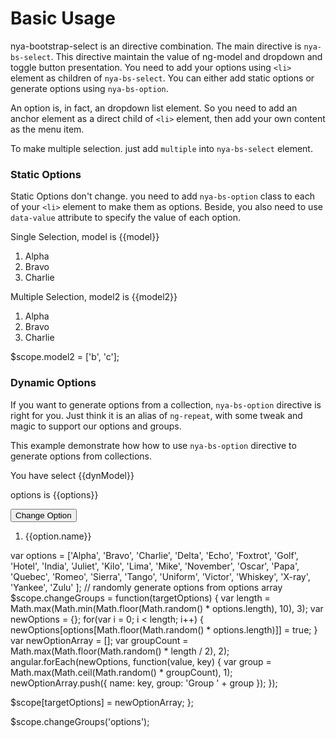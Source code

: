 # Basic Usage

nya-bootstrap-select is an directive combination. The main directive is `nya-bs-select`. This directive maintain the value of ng-model and dropdown and toggle button presentation.
You need to add your options using `<li>` element as children of `nya-bs-select`. You can either add static options or generate options using `nya-bs-option`.

An option is, in fact, an dropdown list element. So you need to add an anchor element as a direct child of `<li>` element, then add your own content as the menu item.

To make multiple selection. just add `multiple` into `nya-bs-select` element.

### Static Options

Static Options don't change. you need to add `nya-bs-option` class to each of your `<li>` element to make them as options. Beside, you also need to use `data-value` attribute to specify the value of each option.

<example>
<file name="index.html">
<p class="alert-info">Single Selection, model is <span>{{model}}</span></p>
<ol id="singleSelection" class="nya-bs-select" ng-model="model">
  <li class="nya-bs-option" data-value="a">
    <a>Alpha</a>
  </li>
  <li class="nya-bs-option" data-value="b">
    <a>Bravo</a>
  </li>
  <li class="nya-bs-option" data-value="c">
    <a>Charlie</a>
  </li>
</ol>
<p class="alert-info">Multiple Selection, model2 is <span>{{model2}}</span></p>
<ol id="multipleSelection" class="nya-bs-select" ng-model="model2" multiple>
  <li class="nya-bs-option" data-value="a">
    <a>Alpha</a>
  </li>
  <li class="nya-bs-option" data-value="b">
    <a>Bravo</a>
  </li>
  <li class="nya-bs-option" data-value="c">
    <a>Charlie</a>
  </li>
</ol>
</file>
<file name="script.js">
$scope.model2 = ['b', 'c'];
</file>
</example>


### Dynamic Options

If you want to generate options from a collection, `nya-bs-option` directive is right for you. Just think it is an alias of `ng-repeat`, with some tweak and magic to support our options and groups.

This example demonstrate how how to use `nya-bs-option` directive to generate options from collections.

<example>
<file name="index.html">
<form class="form-inline">
  <p class="alert-info"> You have select {{dynModel}}</p>
  <p class="alert-info"> options is {{options}}</p>
  <button class="btn btn-default" ng-click="changeGroups('options')">Change Option</button>
  <ol class="nya-bs-select" ng-model="dynModel">
    <li nya-bs-option="option in options">
      <a>
        {{option.name}}
      </a>
    </li>
  </ol>
</form>
</file>
<file name="script.js">
var options = ['Alpha', 'Bravo', 'Charlie', 'Delta',
  'Echo', 'Foxtrot', 'Golf', 'Hotel', 'India', 'Juliet', 'Kilo', 'Lima',
  'Mike', 'November', 'Oscar', 'Papa', 'Quebec', 'Romeo', 'Sierra',
  'Tango', 'Uniform', 'Victor', 'Whiskey', 'X-ray', 'Yankee', 'Zulu'
];
// randomly generate options from options array
$scope.changeGroups = function(targetOptions) {
  var length = Math.max(Math.min(Math.floor(Math.random() * options.length), 10), 3);
  var newOptions = {};
  for(var i = 0; i < length; i++) {
    newOptions[options[Math.floor(Math.random() * options.length)]] = true;
  }
  var newOptionArray = [];
  var groupCount = Math.max(Math.floor(Math.random() * length / 2), 2);
  angular.forEach(newOptions, function(value, key) {
    var group = Math.max(Math.ceil(Math.random() * groupCount), 1);
    newOptionArray.push({
      name: key,
      group: 'Group ' + group
    });
  });

  $scope[targetOptions] = newOptionArray;
};


$scope.changeGroups('options');

</file>
</example>
